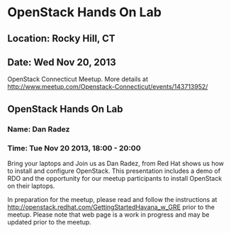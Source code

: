 # OpenStack Hands On Lab
## Location: Rocky Hill, CT 
## Date: Wed Nov 20, 2013

OpenStack Connecticut Meetup. More details at <http://www.meetup.com/Openstack-Connecticut/events/143713952/>

## OpenStack Hands On Lab
### Name: Dan Radez
### Time: Tue Nov 20 2013, 18:00 - 20:00 

Bring your laptops and Join us as Dan Radez, from Red Hat shows us how
to install and configure OpenStack. This presentation includes a demo of
RDO and the opportunity for our meetup participants to install OpenStack
on their laptops.

In preparation for the meetup, please read and follow the instructions
at http://openstack.redhat.com/GettingStartedHavana_w_GRE prior to the
meetup.  Please note that web page is a work in progress and may be
updated prior to the meetup. 

